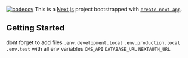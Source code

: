 [![codecov](https://codecov.io/gh/yoniaiz/ducknet/branch/main/graph/badge.svg?token=HIUXRPBP0Y)](https://codecov.io/gh/yoniaiz/ducknet)
This is a [Next.js](https://nextjs.org/) project bootstrapped with [`create-next-app`](https://github.com/vercel/next.js/tree/canary/packages/create-next-app).

## Getting Started

dont forget to add files
`.env.development.local`
`.env.production.local`
`.env.test`
with all env variables
`CMS_API`
`DATABASE_URL`
`NEXTAUTH_URL`
